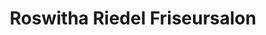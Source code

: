 ---
title: "Roswitha Riedel Friseursalon"
url: /oldenburg/roswitha-riedel-friseursalon/
shop: Friseur
---